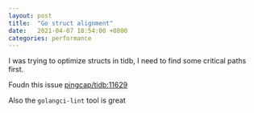 ```yaml
---
layout: post
title:  "Go struct alignment"
date:   2021-04-07 18:54:00 +0800
categories: performance
---
```


I was trying to optimize structs in tidb, I need to find some critical paths first.

Foudn this issue [pingcap/tidb:11629](https://github.com/pingcap/tidb/pull/11629)

Also the `golangci-lint` tool is great

